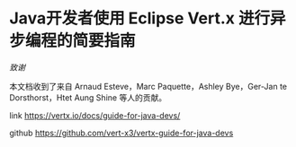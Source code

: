 # Java开发者使用 Eclipse Vert.x 进行异步编程的简要指南

*致谢*
 
本文档收到了来自 Arnaud Esteve，Marc Paquette，Ashley Bye，Ger-Jan te Dorsthorst，Htet Aung Shine 等人的贡献。


link https://vertx.io/docs/guide-for-java-devs/

github https://github.com/vert-x3/vertx-guide-for-java-devs
